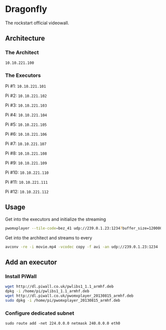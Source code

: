 # Dragonfly

The rockstart official videowall.

## Architecture

### The Architect

`10.10.221.100`

### The Executors

Pi #1: `10.10.221.101`

Pi #2: `10.10.221.102`

Pi #3: `10.10.221.103`

Pi #4: `10.10.221.104`

Pi #5: `10.10.221.105`

Pi #6: `10.10.221.106`

Pi #7: `10.10.221.107`

Pi #8: `10.10.221.108`

Pi #9: `10.10.221.109`

Pi #10: `10.10.221.110`

Pi #11: `10.10.221.111`

Pi #12: `10.10.221.112`

## Usage

Get into the executors and initialize the streaming

```bash
pwomxplayer --tile-code=bez_41 udp://239.0.1.23:1234?buffer_size=1200000B
```

Get into the architect and streams to every

```bash
avconv -re -i movie.mp4 -vcodec copy -f avi -an udp://239.0.1.23:1234
```

## Add an executor

### Install PiWall

```bash
wget http://dl.piwall.co.uk/pwlibs1_1.1_armhf.deb
dpkg -i /home/pi/pwlibs1_1.1_armhf.deb
wget http://dl.piwall.co.uk/pwomxplayer_20130815_armhf.deb
sudo dpkg -i /home/pi/pwomxplayer_20130815_armhf.deb
```

### Configure dedicated subnet
```
sudo route add -net 224.0.0.0 netmask 240.0.0.0 eth0
```
